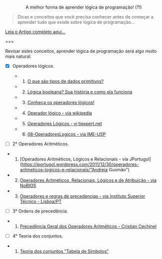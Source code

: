 <p align="center">
	A melhor forma de aprender lógica de programação! (?!)
</p>

> Dicas e conceitos que você precisa conhecer antes de começar a aprender tudo que existe sobre lógica de programação...

[Leia o Artigo completo aqui...](https://becode.com.br/melhor-forma-de-aprender-logica-de-programacao/ "por Erick Scudero")

===

Revisar estes conceitos, aprender lógica de programação será algo muito mais natural.

* [x] Operadores lógicos.
  
  - 1. [O que são tipos de dados primitivos?](http://www.dicasdeprogramacao.com.br/tipos-de-dados-primitivos/)
  - 2. [Lógica booleana? Sua história e como ela funciona](https://www.tecmundo.com.br/programacao/1527-logica-booleana-saiba-um-pouco-mais-sobre-esta-logica-e-como-ela-funciona.htm "por Elaine Martins via TecMundo")
  - 3. [Conheça os operadores lógicos!](http://www.dicasdeprogramacao.com.br/operadores-logicos/)
  - 4. [Operador lógico - via wikipedia](https://pt.wikipedia.org/wiki/Operador_l%C3%B3gico)
  - 5. [Operadores Lógicos - vi tiexpert.net](http://www.tiexpert.net/download/pdf/algoritmo/operadoreslogicos.pdf)
  - 6. [08-OperadoresLogicos - via IME-USP](https://www.ime.usp.br/~hitoshi/introducao/08-OperadoresLogicos.pdf "IME-USP - Carlos Hitoshi Morimoto")

* [ ]  2° Operadores Aritméticos.
  
  - 1. [Operadores Aritméticos, Lógicos e Relacionais - via JPortugol](https://jportugol.wordpress.com/2011/12/30/operadores-aritmeticos-logicos-e-relacionais/"Andreia Gusmão")
  - 2. [Operadores Aritméticos, Relacionais, Lógicos e de Atribuição - via NoBIOS](http://everson.com.br/files/Operadores.pdf "por Everson Santos")
  - 3. [Operadores e regras de precedencias -  via Instituto Superior Técnico - Lisboa/PT](http://web.ist.utl.pt/ist153068/ficheiros/teoricas/Programacao_I_Cap_4_Operadores_e_regras_de_precedenias.pdf "por Gustavo Sebastião")

* [ ]  3° Ordens de precedência.
  
  - 1. [Precedência Geral dos Operadores Aritméticos - Cristian Cechinel](http://www.cristiancechinel.pro.br/my_files/algorithms/bookhtml/node39.html)

* [ ]  4° Teoria dos conjuntos.

  - 1. [Teoria dos conjuntos "Tabela de Símbolos"](http://www.somatematica.com.br/emedio/conjuntos.php)
